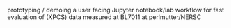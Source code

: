 prototyping / demoing a user facing Jupyter notebook/lab workflow for fast evaluation of (XPCS) data measured at BL7011 at perlmutter/NERSC
